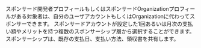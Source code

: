 スポンサード開発者プロフィールもしくはスポンサードOrganizationプロフィールがある対象者は、自分のユーザアカウントもしくはOrganizationに代わってスポンサーできます。 スポンサードアカウントが設定した1回あるいは月次の支払い額やメリットを持つ複数のスポンサーシップ層から選択することができます。 スポンサーシップは、既存の支払日、支払い方法、領収書を共有します。
